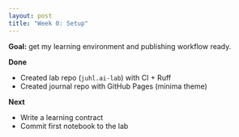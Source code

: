 ```yaml
---
layout: post
title: "Week 0: Setup"
---
```


**Goal:** get my learning environment and publishing workflow ready.

**Done**
- Created lab repo (`juhl.ai-lab`) with CI + Ruff
- Created journal repo with GitHub Pages (minima theme)

**Next**
- Write a learning contract
- Commit first notebook to the lab
